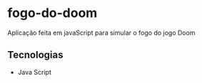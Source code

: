 # fogo-do-doom

Aplicação feita em javaScript para simular o fogo do jogo Doom

## Tecnologias

- Java Script
